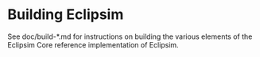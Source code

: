 Building Eclipsim
=============

See doc/build-*.md for instructions on building the various
elements of the Eclipsim Core reference implementation of Eclipsim.
